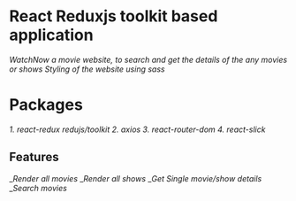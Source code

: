 # React Reduxjs toolkit based application

_WatchNow a movie website, to search and get the details of the any movies or shows_
_Styling of the website using sass_

# Packages

_1. react-redux redujs/toolkit_
_2. axios_
_3. react-router-dom_
_4. react-slick_

## Features

_*Render all movies*
__Render all shows_
_*Get Single movie/show details*
__Search movies_
